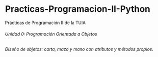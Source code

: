 # Practicas-Programacion-II-Python
Prácticas de Programación II de la TUIA
###### Unidad 0: Programación Orientada a Objetos
###### Diseño de objetos: carta, mazo y mano con atributos y métodos propios.
